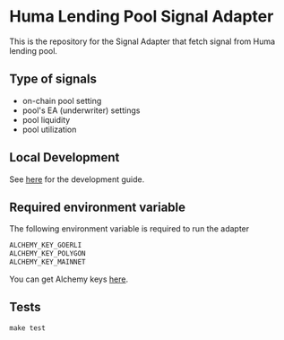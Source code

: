 # Huma Lending Pool Signal Adapter

This is the repository for the Signal Adapter that fetch signal from Huma lending pool.

## Type of signals

- on-chain pool setting
- pool's EA (underwriter) settings
- pool liquidity
- pool utilization

## Local Development

See [here](../../../docs/getting_started.md) for the development guide.

## Required environment variable

The following environment variable is required to run the adapter

```bash
ALCHEMY_KEY_GOERLI
ALCHEMY_KEY_POLYGON
ALCHEMY_KEY_MAINNET
```

You can get Alchemy keys [here](https://docs.alchemy.com/docs/alchemy-quickstart-guide).

## Tests

```
make test
```
